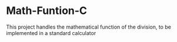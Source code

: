 # Math-Funtion-C
This project handles the mathematical function of the division, to be implemented in a standard calculator
